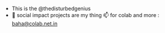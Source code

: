 - This is the @thedisturbedgenius
- 👀 social impact projects are my thing 
📫 for colab and more : baha@colab.net.in

<!---
thedisturbedgenius/thedisturbedgenius is a ✨ special ✨ repository because its `README.md` (this file) appears on your GitHub profile.
You can click the Preview link to take a look at your changes.
--->
